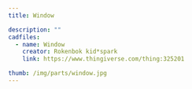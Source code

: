```yaml
---
title: Window

description: ""
cadfiles:
  - name: Window
    creator: Rokenbok kid*spark
    link: https://www.thingiverse.com/thing:325201

thumb: /img/parts/window.jpg
---
```

